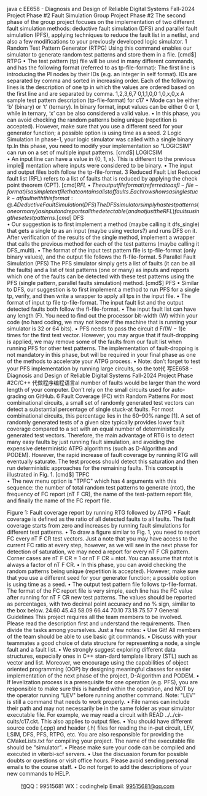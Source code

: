 java c
EE658 - Diagnosis and Design of Reliable Digital Systems
Fall-2024
Project Phase #2
Fault Simulation
Group Project Phase #2
The second phase of the group project focuses on the implementation of two different fault simulation methods: deductive fault simulation (DFS) and parallel fault simulation (PFS), applying techniques to reduce the fault list in a netlist, and also a few modifications to your previously developed logic simulator.
1 Random Test Pattern Generator (RTPG)
Using this command enables our simulator to generate random test patterns and store them in a file.
[cmd$] RTPG   
• The test pattern (tp) file will be used in many different commands, and has the following format (referred to as tp-file-format): The first line is introducing the PI nodes by their IDs (e.g. an integer in self format). IDs are separated by comma and sorted in increasing order. Each of the following lines is the description of one tp in which the values are ordered based on the first line and are separated by comma.
1,2,3,6,7
0,1,1,0,0
1,0,x,0,x
A sample test pattern description (tp-file-format) for c17
• Mode can be either ‘b’ (binary) or ‘t’ (ternary). In binary format, input values can be either 0 or 1, while in ternary, ‘x’ can be also considered a valid value.
• In this phase, you can avoid checking the random patterns being unique (repetition is accepted). However, make sure that you use a different seed for your generator function; a possible option is using time as a seed.
2 Logic Simulation
In phase-1, your logic simulator was called with a single binary tp.In this phase, you need to modify your implementation so "LOGICSIM" can run on a set of multiple input patterns.
[cmd$] LOGICSIM  
• An input line can have a value in {0, 1, x}. This is different to the previous imple mentation where inputs were considered to be binary.
• The input and output files both follow the tp-file-format.
3 Reduced Fault List
Reduced fault list (RFL) refers to a list of faults that is reduced by applying the check point theorem (CPT).
[cmd$] RFL 
• The output file format (referred to as fl-file-format) is a simple text file that contains a list of faults. Each row shows a single stuck-at fault with this format: @.
4 Deductive Fault Simulation (DFS)
The DFS simulator simply has test patterns (one or many) as input and reports all the detectable (and not just the RFL) faults using these test patterns.
[cmd$] DFS  
• Our suggestion is to first implement a method (maybe calling it dfs_single) that gets a single tp as an input (maybe using vectors?) and runs DFS on it. After verification of the results of the single method, implement a wrapper that calls the previous method for each of the test patterns (maybe calling it DFS_multi).
• The format of the input test pattern file is tp-file-format (only binary values), and the output file follows the fl-file-format.
5 Parallel Fault Simulation (PFS)
The PFS simulator simply gets a list of faults (it can be all the faults) and a list of test patterns (one or many) as inputs and reports which one of the faults can be detected with these test patterns using the PFS (single pattern, parallel faults simulation) method.
[cmd$] PFS   
• Similar to DFS, our suggestion is to first implement a method to run PFS for a single tp, verify, and then write a wrapper to apply all tps in the input file.
• The format of input tp file tp-file-format. The input fault list and the output detected faults both follow the fl-file-format.
• The input fault list can have any length (F). You need to find out the processor bit-width (W) within your code (no hard coding, we may not know if the machine that is running your simulator is 32 or 64 bits).
• PFS needs to pass the circuit d F/(W − 1)e times for the first test vector. However, you may argue that if fault-dropping is applied, we may remove some of the faults from our fault list when running PFS for other test patterns. The implementation of fault-dropping is not mandatory in this phase, but will be required in your final phase as one of the methods to accelerate your ATPG process.
• Note: don’t forget to test your PFS implementation by running large circuits, so the tot代 写EE658 - Diagnosis and Design of Reliable Digital Systems Fall-2024 Project Phase #2C/C++
代做程序编程语言al number of faults would be larger than the word length of your computer. Don’t rely on the small circuits used for auto-grading on GitHub.
6 Fault Coverage (FC) with Random Patterns
For most combinational circuits, a small set of randomly generated test vectors can detect a substantial percentage of single stuck-at faults. For most combinational circuits, this percentage lies in the 60–90% range [1]. A set of randomly generated tests of a given size typically provides lower fault coverage compared to a set with an equal number of deterministically generated test vectors. Therefore, the main advantage of RTG is to detect many easy faults by just running fault simulation, and avoiding the expensive deterministic ATPG algorithms (such as D-Algorithm and PODEM). However, the rapid increase of fault coverage by running RTG will eventually saturate. The test process should detect this saturation and then run deterministic approaches for the remaining faults. This concept is illustrated in Fig. 1.
[cmd$] TPFC    
• The new menu option is "TPFC" which has 4 arguments with this sequence: the number of total random test patterns to generate (ntot), the frequency of FC report (nT F CR), the name of the test-pattern report file, and finally the name of the FC report file.

Figure 1: Fault coverage report by running RTG followed by ATPG
• Fault coverage is defined as the ratio of all detected faults to all faults. The fault coverage starts from zero and increases by running fault simulations for different test patterns.
• To draw a figure similar to Fig. 1, you need to report FC every nT F CR test vectors. Just a note that you may have access to the current FC ratio at every step, however, as we will see in the next phase for detection of saturation, we may need a report for every nT F CR pattern. Corner cases are nT F CR = 1 or nT F CR = ntot. You can assume that ntot is always a factor of nT F CR.
• In this phase, you can avoid checking the random patterns being unique (repetition is accepted). However, make sure that you use a different seed for your generator function; a possible option is using time as a seed.
• The output test pattern file follows tp-file-format. The format of the FC report file is very simple, each line has the FC value after running for nT F CR new test patterns. The values should be reported as percentages, with two decimal point accuracy and no % sign, similar to the box below.
24.60
45.43
58.09
66.44
70.10
73.18
75.57
7 General Guidelines
This project requires all the team members to be involved. Please read the description first and understand the requirements. Then divide the tasks among yourselves. Just a few notes:
• Use Git! All members of the team should be able to use basic git commands.
• Discuss with your teammates a good choice of data structure for representing a node, a single fault and a fault list.
• We strongly suggest exploring different data structures, especially ones in C++ stan-dard template library (STL) such as vector and list. Moreover, we encourage using the capabilities of object oriented programming (OOP) by designing meaningful classes for easier implementation of the next phase of the project, D-Algorithm and PODEM.
• If levelization process is a prerequisite for one operation (e.g. PFS), you are responsible to make sure this is handled within the operation, and NOT by the operator running "LEV" before running another command. Note: "LEV" is still a command that needs to work properly.
• File names can include their path and may not necessarily be in the same folder as your simulator executable file. For example, we may read a circuit with READ ../../cir-cuits/c17.ckt. This also applies to output files.
• You should have different source code (.cpp) and header (.h) files for reading the in-put circuit, LEV, LSIM, DFS, PFS, RTPG, etc. You are also responsible for providing the CMakeLists.txt for compiling your project. The name of the executable file should be "simulator".
• Please make sure your code can be compiled and executed in viterbi-scf servers.
• Use the discussion forum for possible doubts or questions or visit office hours. Please avoid sending personal emails to the course staff.
• Do not forget to add the descriptions of your new commands to HELP.



         
加QQ：99515681  WX：codinghelp  Email: 99515681@qq.com
